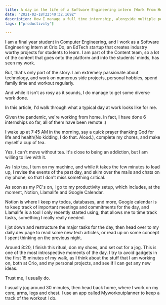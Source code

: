 ```yaml
---
title: A day in the life of a Software Engineering intern (Work From Home edition)
date: "2021-02-18T22:40:32.169Z"
description: How I manage a full time internship, alongside multiple personal projects, hobbies and personal wellness
tags: ["productivity"]

---
```


I am a final year student in Computer Engineering, and I work as a Software Engineering Intern at Crio.Do, an EdTech startup that
creates industry worthy projects for students to learn. I am part of the Content team, so a lot of the content that goes onto the platform and 
into the students' minds, has seen my work.

But, that's only part of the story. I am extremely passionate about technology, and work on numerous side projects, personal hobbies, spend family time and workout regularly.

And while it isn't as rosy as it sounds, I do manage to get some diverse work done. 

In this article, I'd walk through what a typical day at work looks like for me.

Given the pandemic, we're working from home. In fact, I have done 6 internships so far, all of them have been remote :(

I wake up at 7:45 AM in the morning, say a quick prayer thanking God for life and health(No kidding, I do that. Aloud.), complete my chores, and make myself a cup of tea.

Yes, I can't move without tea. It's close to being an addiction, but I am willing to live with it.

As I sip tea, I turn on my machine, and while it takes the few minutes to load up, I revise the events of the past day, and skim over the mails and chats on my phone, so that I don't miss something critical.

As soon as my PC's on, I go to my productivity setup, which includes, at the moment, Notion, Llamalife and Google Calendar. 

Notion is where I keep my todos, databases, and more, Google calendar is to keep track of important meetings and commitments for the day, and Llamalife is a tool I only recently started using, that allows me to time track tasks, something I really really needed.

I jot down and restructure the major tasks for the day, then head over to my daily.dev page to read some new tech articles, or read up on some concept I spent thinking on the previous night.

Around 8:20, I finish this ritual, don my shoes, and set out for a jog. This is one of the most introspective moments of the day. I try to avoid gadgets in the first 15 minutes of my walk, as I think about the stuff
that I am working on, both at Crio, and my personal projects, and see if I can get any new ideas. 

Trust me, I usually do. 

I usually jog around 30 minutes, then head back home, where I work on my core, arms, legs and chest. I use an app called Myworkoutplanner to keep a track of the workout I do.


